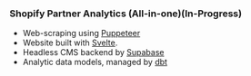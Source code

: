 ### Shopify Partner Analytics (All-in-one)(In-Progress)
- Web-scraping using [Puppeteer][1]
- Website built with [Svelte][2].
- Headless CMS backend by [Supabase][3]
- Analytic data models, managed by [dbt][4]
  
[1]:https://pptr.dev/
[2]:https://svelte.dev/
[3]:https://supabase.com/
[4]:https://www.getdbt.com/
